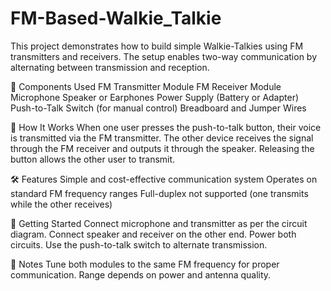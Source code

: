 # FM-Based-Walkie_Talkie
This project demonstrates how to build simple Walkie-Talkies using FM transmitters and receivers. The setup enables two-way communication by alternating between transmission and reception.

🔧 Components Used
FM Transmitter Module
FM Receiver Module
Microphone
Speaker or Earphones
Power Supply (Battery or Adapter)
Push-to-Talk Switch (for manual control)
Breadboard and Jumper Wires

📡 How It Works
When one user presses the push-to-talk button, their voice is transmitted via the FM transmitter.
The other device receives the signal through the FM receiver and outputs it through the speaker.
Releasing the button allows the other user to transmit.

🛠️ Features
Simple and cost-effective communication system
Operates on standard FM frequency ranges
Full-duplex not supported (one transmits while the other receives)

🚀 Getting Started
Connect microphone and transmitter as per the circuit diagram.
Connect speaker and receiver on the other end.
Power both circuits.
Use the push-to-talk switch to alternate transmission.

📎 Notes
Tune both modules to the same FM frequency for proper communication.
Range depends on power and antenna quality.

